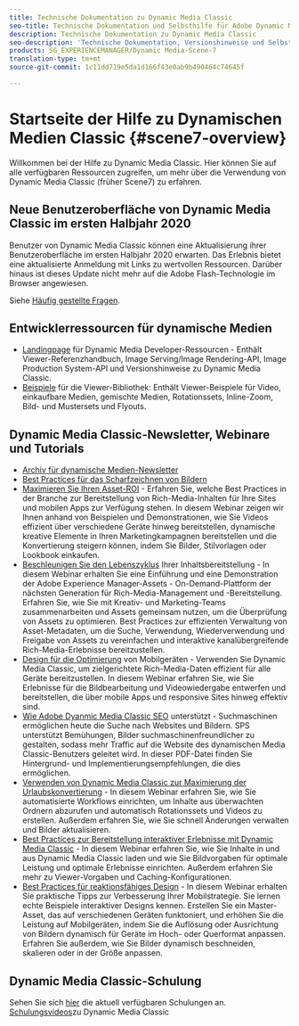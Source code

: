 ```yaml
---
title: Technische Dokumentation zu Dynamic Media Classic
seo-title: Technische Dokumentation und Selbsthilfe für Adobe Dynamic Media Classic
description: Technische Dokumentation zu Dynamic Media Classic
seo-description: 'Technische Dokumentation, Versionshinweise und Selbsthilfematerialien für Adobe Dynamic Media Classic, früher Scene7 '
products: SG_EXPERIENCEMANAGER/Dynamic Media-Scene-7
translation-type: tm+mt
source-git-commit: 1c11dd719e5da1d166f43e0ab9b490464c74645f

---
```



# Startseite der Hilfe zu Dynamischen Medien Classic {#scene7-overview}

Willkommen bei der Hilfe zu Dynamic Media Classic. Hier können Sie auf alle verfügbaren Ressourcen zugreifen, um mehr über die Verwendung von Dynamic Media Classic (früher Scene7) zu erfahren.

## Neue Benutzeroberfläche von Dynamic Media Classic im ersten Halbjahr 2020

Benutzer von Dynamic Media Classic können eine Aktualisierung ihrer Benutzeroberfläche im ersten Halbjahr 2020 erwarten. Das Erlebnis bietet eine aktualisierte Anmeldung mit Links zu wertvollen Ressourcen. Darüber hinaus ist dieses Update nicht mehr auf die Adobe Flash-Technologie im Browser angewiesen.

Siehe [Häufig gestellte Fragen](new-ui-2020.md).

## Entwicklerressourcen für dynamische Medien

* [Landingpage](https://docs.adobe.com/content/help/en/dynamic-media-developer-resources/landing/home.html) für Dynamic Media Developer-Ressourcen - Enthält Viewer-Referenzhandbuch, Image Serving/Image Rendering-API, Image Production System-API und Versionshinweise zu Dynamic Media Classic.
* [Beispiele](https://landing.adobe.com/en/na/dynamic-media/ctir-2755/live-demos.html) für die Viewer-Bibliothek: Enthält Viewer-Beispiele für Video, einkaufbare Medien, gemischte Medien, Rotationssets, Inline-Zoom, Bild- und Mustersets und Flyouts.

## Dynamic Media Classic-Newsletter, Webinare und Tutorials

* [Archiv für dynamische Medien-Newsletter](dynamic-media-newsletter.md)
* [Best Practices für das Scharfzeichnen von Bildern](/help/assets/s7_sharpening_images.pdf)
* [Maximieren Sie Ihren Asset-ROI](https://adobecustomersuccess.adobeconnect.com/p5ar3hfrrec/?launcher=false&fcsContent=true&pbMode=normal&proto=true) - Erfahren Sie, welche Best Practices in der Branche zur Bereitstellung von Rich-Media-Inhalten für Ihre Sites und mobilen Apps zur Verfügung stehen. In diesem Webinar zeigen wir Ihnen anhand von Beispielen und Demonstrationen, wie Sie Videos effizient über verschiedene Geräte hinweg bereitstellen, dynamische kreative Elemente in Ihren Marketingkampagnen bereitstellen und die Konvertierung steigern können, indem Sie Bilder, Stilvorlagen oder Lookbook einkaufen.
* [Beschleunigen Sie den Lebenszyklus](https://adobecustomersuccess.adobeconnect.com/p88ducm9pqv/) Ihrer Inhaltsbereitstellung - In diesem Webinar erhalten Sie eine Einführung und eine Demonstration der Adobe Experience Manager-Assets - On-Demand-Plattform der nächsten Generation für Rich-Media-Management und -Bereitstellung. Erfahren Sie, wie Sie mit Kreativ- und Marketing-Teams zusammenarbeiten und Assets gemeinsam nutzen, um die Überprüfung von Assets zu optimieren. Best Practices zur effizienten Verwaltung von Asset-Metadaten, um die Suche, Verwendung, Wiederverwendung und Freigabe von Assets zu vereinfachen und interaktive kanalübergreifende Rich-Media-Erlebnisse bereitzustellen.
* [Design für die Optimierung](https://adobecustomersuccess.adobeconnect.com/p6oqd3wydif/?launcher=false&fcsContent=true&pbMode=normal&proto=true) von Mobilgeräten - Verwenden Sie Dynamic Media Classic, um zielgerichtete Rich-Media-Daten effizient für alle Geräte bereitzustellen. In diesem Webinar erfahren Sie, wie Sie Erlebnisse für die Bildbearbeitung und Videowiedergabe entwerfen und bereitstellen, die über mobile Apps und responsive Sites hinweg effektiv sind.
* [Wie Adobe Dyanmic Media Classic SEO](/help/assets/s7_seo.pdf) unterstützt - Suchmaschinen ermöglichen heute die Suche nach Websites und Bildern. SPS unterstützt Bemühungen, Bilder suchmaschinenfreundlicher zu gestalten, sodass mehr Traffic auf die Website des dynamischen Media Classic-Benutzers geleitet wird. In dieser PDF-Datei finden Sie Hintergrund- und Implementierungsempfehlungen, die dies ermöglichen.
* [Verwenden von Dynamic Media Classic zur Maximierung der Urlaubskonvertierung](https://adobecustomersuccess.adobeconnect.com/p32n1yr85c9/?proto=true) - In diesem Webinar erfahren Sie, wie Sie automatisierte Workflows einrichten, um Inhalte aus überwachten Ordnern abzurufen und automatisch Rotationssets und Videos zu erstellen. Außerdem erfahren Sie, wie Sie schnell Änderungen verwalten und Bilder aktualisieren.
* [Best Practices zur Bereitstellung interaktiver Erlebnisse mit Dynamic Media Classic](http://seminars.adobeconnect.com/p7wb8ej3u6d/) - In diesem Webinar erfahren Sie, wie Sie Inhalte in und aus Dynamic Media Classic laden und wie Sie Bildvorgaben für optimale Leistung und optimale Erlebnisse einrichten. Außerdem erfahren Sie mehr zu Viewer-Vorgaben und Caching-Konfigurationen.
* [Best Practices für reaktionsfähiges Design](http://offers.adobe.com/en/na/marketing/landings/_40458_responsive_design_live_on_demand_webinar.html) - In diesem Webinar erhalten Sie praktische Tipps zur Verbesserung Ihrer Mobilstrategie. Sie lernen echte Beispiele interaktiver Designs kennen. Erstellen Sie ein Master-Asset, das auf verschiedenen Geräten funktoniert, und erhöhen Sie die Leistung auf Mobilgeräten, indem Sie die Auflösung oder Ausrichtung von Bildern dynamisch für Geräte im Hoch- oder Querformat anpassen. Erfahren Sie außerdem, wie Sie Bilder dynamisch beschneiden, skalieren oder in der Größe anpassen.

## Dynamic Media Classic-Schulung

Sehen Sie sich [hier](http://training.adobe.com/training/courses.html#product=adobe-scene7) die aktuell verfügbaren Schulungen an.
[Schulungsvideos](https://marketing.adobe.com/resources/help/en_US/s7/training-videos/)zu Dynamic Media Classic
